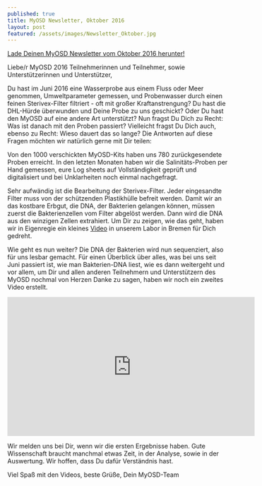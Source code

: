 ```yaml
---
published: true
title: MyOSD Newsletter, Oktober 2016
layout: post
featured: /assets/images/Newsletter_Oktober.jpg
---
```

[Lade Deinen MyOSD Newsletter vom Oktober 2016 herunter!](https://owncloud.mpi-bremen.de/index.php/s/WV63HCgotTDypjn/download)

Liebe/r MyOSD 2016 Teilnehmerinnen und Teilnehmer, sowie Unterstützerinnen und Unterstützer,

Du hast im Juni 2016 eine Wasserprobe aus einem Fluss oder Meer genommen, Umweltparameter gemessen, und Probenwasser durch einen feinen Sterivex-Filter filtriert - oft mit großer Kraftanstrengung? Du hast die DHL-Hürde überwunden und Deine Probe zu uns geschickt? Oder Du hast den MyOSD auf eine andere Art unterstützt?
Nun fragst Du Dich zu Recht: Was ist danach mit den Proben passiert? Vielleicht fragst Du Dich auch, ebenso zu Recht: Wieso dauert das so lange?
Die Antworten auf diese Fragen möchten wir natürlich gerne mit Dir teilen:

Von den 1000 verschickten MyOSD-Kits haben uns 780 zurückgesendete Proben erreicht. 
In den letzten Monaten haben wir die Salinitäts-Proben per Hand gemessen, eure Log sheets auf Vollständigkeit geprüft und digitalisiert und bei Unklarheiten noch einmal nachgefragt. 

Sehr aufwändig ist die Bearbeitung der Sterivex-Filter. Jeder eingesandte Filter muss von der schützenden Plastikhülle befreit werden. Damit wir an das kostbare Erbgut, die DNA, der Bakterien gelangen können, müssen zuerst die Bakterienzellen vom Filter abgelöst werden. Dann wird die DNA aus den winzigen Zellen extrahiert. Um Dir zu zeigen, wie das geht, haben wir in Eigenregie ein kleines [Video](https://youtu.be/7ua6RnYHxoI) in unserem Labor in Bremen für Dich gedreht. 

Wie geht es nun weiter?
Die DNA der Bakterien wird nun sequenziert, also für uns lesbar gemacht. Für einen Überblick über alles, was bei uns seit Juni passiert ist, wie man Bakterien-DNA liest, wie es dann weitergeht und vor allem, um Dir und allen anderen Teilnehmern und Unterstützern des MyOSD nochmal von Herzen Danke zu sagen, haben wir noch ein zweites Video erstellt.
<iframe width="560" height="315" src="https://www.youtube.com/embed/EOdb_SZASl4" frameborder="0" allowfullscreen></iframe>


Wir melden uns bei Dir, wenn wir die ersten Ergebnisse haben. Gute Wissenschaft braucht manchmal etwas Zeit, in der Analyse, sowie in der Auswertung. Wir hoffen, dass Du dafür Verständnis hast.

Viel Spaß mit den Videos, beste Grüße, 
Dein MyOSD-Team
